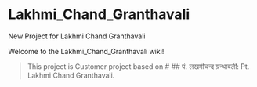 # Lakhmi_Chand_Granthavali
New Project for Lakhmi Chand Granthavali

Welcome to the Lakhmi_Chand_Granthavali wiki!
> This project is Customer project based on  # ## पं. लखमीचन्द ग्रन्थावली: Pt. Lakhmi Chand Granthavali.
